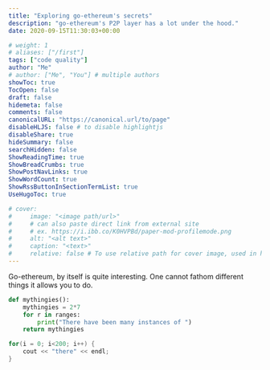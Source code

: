```yaml
---
title: "Exploring go-ethereum's secrets"
description: "go-ethereum's P2P layer has a lot under the hood."
date: 2020-09-15T11:30:03+00:00

# weight: 1
# aliases: ["/first"]
tags: ["code quality"]
author: "Me"
# author: ["Me", "You"] # multiple authors
showToc: true
TocOpen: false
draft: false
hidemeta: false
comments: false
canonicalURL: "https://canonical.url/to/page"
disableHLJS: false # to disable highlightjs
disableShare: true
hideSummary: false
searchHidden: false
ShowReadingTime: true
ShowBreadCrumbs: true
ShowPostNavLinks: true
ShowWordCount: true
ShowRssButtonInSectionTermList: true
UseHugoToc: true

# cover:
#     image: "<image path/url>"
#     # can also paste direct link from external site
#     # ex. https://i.ibb.co/K0HVPBd/paper-mod-profilemode.png
#     alt: "<alt text>"
#     caption: "<text>"
#     relative: false # To use relative path for cover image, used in hugo Page-bundles
---
```


Go-ethereum, by itself is quite interesting. One cannot fathom different things it allows you to do.

```python
def mythingies():
    mythingies = 2*7
    for r in ranges:
        print("There have been many instances of ")
    return mythingies
```

```cpp
for(i = 0; i<200; i++) {
    cout << "there" << endl;
}
```